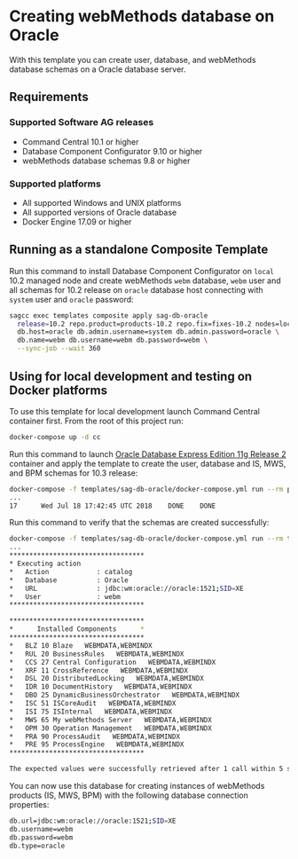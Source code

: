 # Creating webMethods database on Oracle

With this template you can create user, database, and webMethods database schemas on a Oracle database server.

## Requirements

### Supported Software AG releases

* Command Central 10.1 or higher
* Database Component Configurator 9.10 or higher
* webMethods database schemas 9.8 or higher

### Supported platforms

* All supported Windows and UNIX platforms
* All supported versions of Oracle database
* Docker Engine 17.09 or higher

## Running as a standalone Composite Template

Run this command to install Database Component Configurator on `local` 10.2 managed node and create
webMethods `webm` database, `webm` user and all schemas for 10.2 release on `oracle` database host connecting with `system` user and `oracle` password:

```bash
sagcc exec templates composite apply sag-db-oracle
  release=10.2 repo.product=products-10.2 repo.fix=fixes-10.2 nodes=local \
  db.host=oracle db.admin.username=system db.admin.password=oracle \
  db.name=webm db.username=webm db.password=webm \
  --sync-job --wait 360
```

## Using for local development and testing on Docker platforms

To use this template for local development launch Command Central container first.
From the root of this project run:

```bash
docker-compose up -d cc
```

Run this command to launch [Oracle Database Express Edition 11g Release 2](https://hub.docker.com/r/wnameless/oracle-xe-11g/)
container and apply the template to create the user, database and IS, MWS, and BPM schemas for 10.3 release:

```bash
docker-compose -f templates/sag-db-oracle/docker-compose.yml run --rm provision
...
17      Wed Jul 18 17:42:45 UTC 2018    DONE    DONE
```

Run this command to verify that the schemas are created successfully:

```bash
docker-compose -f templates/sag-db-oracle/docker-compose.yml run --rm test
...
**********************************
* Executing action
*   Action            : catalog
*   Database          : Oracle
*   URL               : jdbc:wm:oracle://oracle:1521;SID=XE
*   User              : webm
**********************************

**********************************
*      Installed Components      *
**********************************
*   BLZ 10 Blaze   WEBMDATA,WEBMINDX
*   RUL 20 BusinessRules   WEBMDATA,WEBMINDX
*   CCS 27 Central Configuration   WEBMDATA,WEBMINDX
*   XRF 11 CrossReference   WEBMDATA,WEBMINDX
*   DSL 20 DistributedLocking   WEBMDATA,WEBMINDX
*   IDR 10 DocumentHistory   WEBMDATA,WEBMINDX
*   DBO 25 DynamicBusinessOrchestrator   WEBMDATA,WEBMINDX
*   ISC 51 ISCoreAudit   WEBMDATA,WEBMINDX
*   ISI 75 ISInternal   WEBMDATA,WEBMINDX
*   MWS 65 My webMethods Server   WEBMDATA,WEBMINDX
*   OPM 30 Operation Management   WEBMDATA,WEBMINDX
*   PRA 90 ProcessAudit   WEBMDATA,WEBMINDX
*   PRE 95 ProcessEngine   WEBMDATA,WEBMINDX
**********************************

The expected values were successfully retrieved after 1 call within 5 seconds.
```

You can now use this database for creating instances of webMethods products (IS, MWS, BPM) with the following database connection properties:

```bash
db.url=jdbc:wm:oracle://oracle:1521;SID=XE
db.username=webm
db.password=webm
db.type=oracle
```
